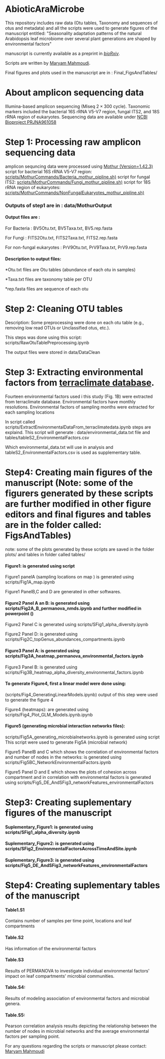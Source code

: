 # AbioticAraMicrobe

This repository includes raw data (Otu tables, Taxonomy and sequences of otus and metadata) and all the scripts were used to generate figures of the manuscript entitled: "Seasonality adaptation patterns of the natural Arabidopsis leaf microbiome over several plant generations are shaped by environmental factors"

manuscript is currently available as a preprint in [*bioRxiv*](https://doi.org/10.1101/2023.12.17.572047).

Scripts are written by [Maryam Mahmoudi](mailto:maryam.mahmoudi@uni-tuebingen.de).

Final figures and plots used in the manuscript are in :
Final_FigsAndTables/


# About amplicon sequencing data
Illumina-based amplicon sequencing (Miseq $2 \times 300$ cycle). Taxonomic markers included the bacterial 16S rRNA V5-V7 region, fungal ITS2, and 18S rRNA region of eukaryotes. 
Sequencing data are available under  [NCBI Bioproject PRJNA961058]()

# Step 1: Processing raw amplicon sequencing data
amplicon sequncing data were processed using  [Mothur (Version=1.42.3)](https://mothur.org)
 script for bacterial 16S rRNA V5-V7 region: [scripts/MothurCommands/Bacteria_mothur_pipline.sh)](https://mothur.org)
 script for fungal ITS2: [scripts/MothurCommands/Fungi_mothur_pipline.sh)](https://mothur.org)
 script for 18S rRNA region of eukaryotes: [scripts/MothurCommands/NonFungalEukaryotes_mothur_pipline.sh)](https://mothur.org)

 ### Outputs of step1 are in : data/MothurOutput

 #### Output files are : 

 For Bacteria : BV5Otu.txt, BV5Taxa.txt,  BV5.rep.fasta 

For Fungi : FITS2Otu.txt,	FITS2Taxa.txt, FITS2.rep.fasta	 

For non-fungal eukaryotes :  PrV9Otu.txt,	PrV9Taxa.txt, PrV9.rep.fasta

#### Description to output files: 

*Otu.txt files are Otu tables (abundance of each otu in samples)

*Taxa.txt files are taxonomy table per OTU 

*rep.fasta files are sequence of each otu


# Step 2: Cleaning OTU tables

 Description: Some preprocessing were done on each otu table (e.g., removing low read OTUs or Unclassified otus, etc.).
 
 This steps was done using this script: 
 scripts/RawOtuTablePreprocessing.ipynb 

 The output files were stored in data/DataClean

# Step 3: Extracting environmental factors from [terraclimate database](https://www.climatologylab.org/terraclimate.html).

Fourteen environmental factors used i this study (Fig. 1B) were extracted from terraclimate database. Environmental factors have monthly resolutions. Environmental factors of sampling months were extracted for each sampling locations 

In script called scripts/ExtractEnvironmentalDataFrom_terraclimatedata.ipynb steps are explaind.
This script will generate :
data/environmental_data.txt file and tables/tableS2_EnvironmentalFactors.csv

Which environmental_data.txt will use in analysis and tableS2_EnvironmentalFactors.csv is used as supplementary table.

 # Step4: Creating main figures of the manuscript (Note: some of the figurers generated by these scripts are further modified in other figure editors and final figures and tables are in the folder called: FigsAndTables)
note: some of the plots generated by these scripts are saved in the folder plots/ and tables in folder called tables/ 


  #### Figure1: []() is generated using script []()
  Figure1 panelA (sampling locations on map )  is generated using scripts/Fig1A_map.ipynb

  Figure1 PanelB,C and D are generated in other softwares.

  #### Figure2 Panel A an B: []() is generated using scripts/Fig2A_B_permanova_nmds.ipynb  []() and further modified in powerpoint ()
  Figure2 Panel C  is generated using scripts/SFig1_alpha_diversity.ipynb

  Figure2 Panel D: []() is generated using scripts/Fig2C_topGenus_abundances_compartments.ipynb []()

  #### Figure3 Panel A: []() is generated using scripts/Fig3A_heatmap_permanova_environmental_factors.ipynb []()
  Figure3 Panel B: []() is generated using scripts/Fig3B_heatmap_alpha_diversity_environmental_factors.ipynb []()

  
  #### To generate Figure4, first a linear model were done using:
   (scripts/Fig4_GeneratingLinearModels.ipynb)
 output of this step were used to generate the figure 4

  Figure4 (heatmaps): []() are generated using scripts/Fig4_Plot_GLM_Models.ipynb.ipynb []()

  #### Figure5 (generating microbial interaction networks files): 
  
  scripts/Fig5A_generating_microbialnetworks.ipynb[]() is generated using script []()
  This script were used to generate Fig5A (microbial network)

  Figure5 PanelB and C which shows the correlation of environmental factors and number of nodes in the networks: []() is generated using scripts/Fig5BC_NetworkEnvironmentalFactors.ipynb []()

Figure5 Panel D and E which shows the plots of cohesion across compartment and in correlation with environmental factors
is generated using scripts/Fig5_DE_AndSFig3_networkFeatures_environmentalFactors

 # Step3: Creating suplementary figures of the manuscript

   #### Suplementary_Figure1: []() is generated using scripts/SFig1_alpha_diversity.ipynb  []()

   #### Suplementary_Figure2: []() is generated using scripts/SFig2_EnvironmentalFactorsAcrossTimeAndSite.ipynb []()
 
   #### Suplementary_Figure3: []() is generated using scripts/Fig5_DE_AndSFig3_networkFeatures_environmentalFactors []()


 # Step4: Creating suplementary tables of the manuscript

 #### Table1.S1
 Contains number of samples per time point, locations and leaf compartments

 #### Table.S2
 Has information of the environmental factors
 
#### Table.S3 
Results of PERMANOVA to investigate individual environmental factors' impact on leaf compartments' microbial communities.
#### Table.S4: 
Results of modeling association of environmental factors and microbial genera.

#### Table.S5: 
Pearson correlation analysis results depicting the relationship between the number of nodes in microbial networks and the average environmental factors per sampling point.

   

   For any questions regarding the scripts or manuscript please contact:
   [Maryam Mahmoudi](mailto:maryam.mahmoudi@uni-tuebingen.de)